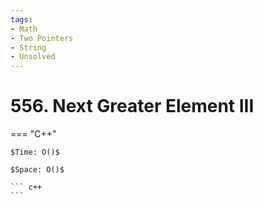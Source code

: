 ```yaml
---
tags:
- Math
- Two Pointers
- String
- Unsolved
---
```



# 556. Next Greater Element III

=== "C++"

    $Time: O()$

    $Space: O()$

    ``` c++
    ```